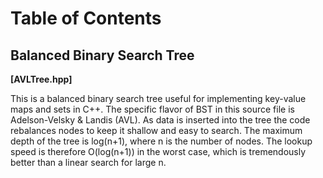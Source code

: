 Table of Contents
=================

Balanced Binary Search Tree 
---------------------------

**[AVLTree.hpp]**

This is a balanced binary search tree useful for implementing key-value maps
and sets in C++. The specific flavor of BST in this source file is
Adelson-Velsky & Landis (AVL). As data is inserted into the tree the code
rebalances nodes to keep it shallow and easy to search. The maximum depth of
the tree is log(n+1), where n is the number of nodes. The lookup speed is
therefore O(log(n+1)) in the worst case, which is tremendously better than a
linear search for large n.
